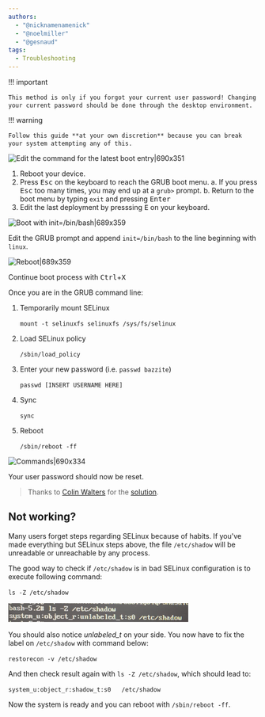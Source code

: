 ```yaml
---
authors:
  - "@nicknamenamenick"
  - "@noelmiller"
  - "@gesnaud"
tags:
  - Troubleshooting
---
```


<!-- ANCHOR: METADATA -->
<!--{"url_discourse": "https://universal-blue.discourse.group/docs?topic=161", "fetched_at": "2024-09-03 16:43:11.636024+00:00"}-->
<!-- ANCHOR_END: METADATA -->

!!! important

    This method is only if you forgot your current user password! Changing your current password should be done through the desktop environment.

!!! warning

    Follow this guide **at your own discretion** because you can break your system attempting any of this.

![Edit the command for the latest boot entry|690x351](../img/Edit_the_command_for_the_latest_boot_entry.png)

1. Reboot your device.
2. Press <kbd>Esc</kbd> on the keyboard to reach the GRUB boot menu.
   a. If you press <kbd>Esc</kbd> too many times, you may end up at a `grub>` prompt.
   b. Return to the boot menu by typing `exit` and pressing <kbd>Enter</kbd>
3. Edit the last deployment by presssing <kbd>E</kbd> on your keyboard.

![Boot with init=/bin/bash|689x359](../img/Boot_with_init_bin_bash.jpeg)

Edit the GRUB prompt and append `init=/bin/bash` to the line beginning with `linux`.

![Reboot|689x359](../img/Reset_Password_Reboot.jpeg)

Continue boot process with <kbd>Ctrl</kbd>+<kbd>X</kbd>

Once you are in the GRUB command line:

1. Temporarily mount SELinux

   `mount -t selinuxfs selinuxfs /sys/fs/selinux`

2. Load SELinux policy

   `/sbin/load_policy`

3. Enter your new password (i.e. `passwd bazzite`)

   `passwd [INSERT USERNAME HERE]`

4. Sync

   `sync`

5. Reboot

   `/sbin/reboot -ff`

![Commands|690x334](../img/Reset_Password_Commands.png)

Your user password should now be reset.

> Thanks to [Colin Walters](https://github.com/cgwalters) for the [solution](https://github.com/ublue-os/main/issues/469#issuecomment-1885264886).

## Not working?

Many users forget steps regarding SELinux because of habits. If you've made everything but SELinux steps above, the file `/etc/shadow` will be unreadable or unreachable by any process.

The good way to check if `/etc/shadow` is in bad SELinux configuration is to execute following command:

`ls -Z /etc/shadow`

![ls -Z /etc/shadow|690x334](../img/Unlabeled_Etc_Shadow.png)

You should also notice _unlabeled_t_ on your side.
You now have to fix the label on `/etc/shadow` with command below:

`restorecon -v /etc/shadow`

And then check result again with `ls -Z /etc/shadow`, which should lead to:

`system_u:object_r:shadow_t:s0   /etc/shadow`

Now the system is ready and you can reboot with `/sbin/reboot -ff`.
